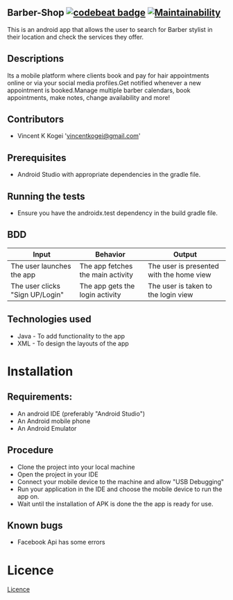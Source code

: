 ## Barber-Shop [![codebeat badge](https://codebeat.co/badges/411e8d82-3ed0-42de-a283-fdc13700504d)](https://codebeat.co/projects/github-com-mervinkogei-barber-shop-master) [![Maintainability](https://api.codeclimate.com/v1/badges/1da219ba8ef3726cc845/maintainability)](https://codeclimate.com/github/mervinkogei/Barber-Shop/maintainability)
This is an android app that allows the user to search for Barber stylist in their location and check the services they offer.

## Descriptions
Its a mobile platform where clients book and pay for hair appointments online or via your social media profiles.Get notified whenever a new appointment is booked.Manage multiple barber calendars, book appointments, make notes, change availability and more!

## Contributors
* Vincent K Kogei 'vincentkogei@gmail.com'

## Prerequisites
* Android Studio with appropriate dependencies in the gradle file.

## Running the tests
* Ensure you have the androidx.test dependency in the build gradle file.


## BDD

| Input                                      | Behavior                                 | Output                                        |
|--------------------------------------------|------------------------------------------|-----------------------------------------------|
| The user launches the app                  | The app fetches the main activity        | The user is presented with the home view |
| The user clicks "Sign UP/Login"              | The app gets the login activity           | The user is taken to the login view        |


## Technologies used
* Java - To add functionality to the app
* XML - To design the layouts of the app

# Installation
## Requirements:
* An android IDE (preferably "Android Studio")
* An Android mobile phone
* An Android Emulator

## Procedure
* Clone the project into your local machine
* Open the project in your IDE
* Connect your mobile device to the machine and allow "USB Debugging"
* Run your application in the IDE and choose the mobile device to run the app on.
* Wait until the installation of APK is done the the app is ready for use.


## Known bugs
* Facebook Api has some errors

# Licence

[Licence](Licence)